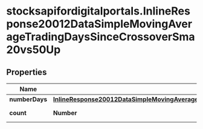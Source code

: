 # stocksapifordigitalportals.InlineResponse20012DataSimpleMovingAverageTradingDaysSinceCrossoverSma20vs50Up

## Properties

Name | Type | Description | Notes
------------ | ------------- | ------------- | -------------
**numberDays** | [**InlineResponse20012DataSimpleMovingAverageTradingDaysSinceCrossoverSma20vs50UpNumberDays**](InlineResponse20012DataSimpleMovingAverageTradingDaysSinceCrossoverSma20vs50UpNumberDays.md) |  | [optional] 
**count** | **Number** | Number of notations. | [optional] 


